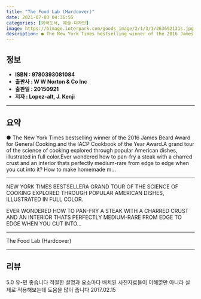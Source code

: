 ```yaml
---
title: "The Food Lab (Hardcover)"
date: 2021-07-03 04:36:55
categories: [외국도서, 예술-디자인]
image: https://bimage.interpark.com/goods_image/2/1/3/1/263692131s.jpg
description: ● The New York Times bestselling winner of the 2016 James Beard Award for General Cooking and the IACP Cookbook of the Year Award.A grand tour of the science o
---
```


## **정보**

- **ISBN : 9780393081084**
- **출판사 : W W Norton & Co Inc**
- **출판일 : 20150921**
- **저자 : Lopez-alt, J. Kenji**

------



## **요약**

●  The New York Times bestselling winner of the 2016 James Beard Award for General Cooking and the IACP Cookbook of the Year Award.A grand tour of the science of cooking explored through popular American dishes, illustrated in full color.Ever wondered how to pan-fry a steak with a charred crust and an interior thats perfectly medium-rare from edge to edge when you cut into it? How to make homemade m...

------

NEW YORK TIMES BESTSELLERA GRAND TOUR OF THE SCIENCE OF COOKING EXPLORED THROUGH POPULAR AMERICAN DISHES, ILLUSTRATED IN FULL COLOR.

EVER WONDERED HOW TO PAN-FRY A STEAK WITH A CHARRED CRUST AND AN INTERIOR THATS PERFECTLY MEDIUM-RARE FROM EDGE TO EDGE WHEN YOU CUT INTO... 

------


The Food Lab (Hardcover) 

------


## **리뷰** 

5.0 유-민 좋습니다 적절한 설명과 요소마다 배치된 사진자료들이 이해뿐만 아니라 실제로 적용해보는데 도움을 많이 줍니다 2017.02.15 <br/>
